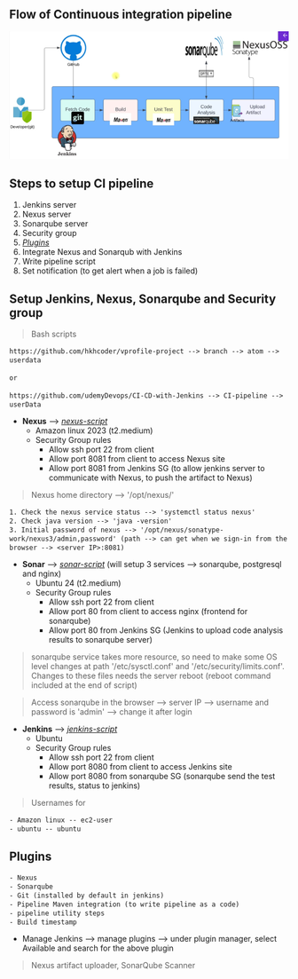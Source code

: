 ## Flow of Continuous integration pipeline

![CI-pipeline-flow](CI-pipeline-flow.png)

## Steps to setup CI pipeline
1. Jenkins server
2. Nexus server
3. Sonarqube server
4. Security group
5. [_Plugins_](#plugins)
6. Integrate Nexus and Sonarqub with Jenkins
7. Write pipeline script
8. Set notification (to get alert when a job is failed)

## Setup Jenkins, Nexus, Sonarqube and Security group

> Bash scripts 

    https://github.com/hkhcoder/vprofile-project --> branch --> atom --> userdata
    
    or

    https://github.com/udemyDevops/CI-CD-with-Jenkins --> CI-pipeline --> userData

* **Nexus** --> [_nexus-script_](userData/nexus-setup.sh)
    - Amazon linux 2023 (t2.medium)
    - Security Group rules
        * Allow ssh port 22 from client
        * Allow port 8081 from client to access Nexus site
        * Allow port 8081 from Jenkins SG (to allow jenkins server to communicate with Nexus, to push the artifact to Nexus)

> Nexus home directory --> '/opt/nexus/'

    1. Check the nexus service status --> 'systemctl status nexus'
    2. Check java version --> 'java -version'
    3. Initial password of nexus --> '/opt/nexus/sonatype-work/nexus3/admin,password' (path --> can get when we sign-in from the browser --> <server IP>:8081)


* **Sonar** --> [_sonar-script_](userData/sonar-setup.sh)  (will setup 3 services --> sonarqube, postgresql and nginx)
    - Ubuntu 24 (t2.medium)
    - Security Group rules
        * Allow ssh port 22 from client
        * Allow port 80 from client to access nginx (frontend for sonarqube)
        * Allow port 80 from Jenkins SG (Jenkins to upload code analysis results to sonarqube server)

> sonarqube service takes more resource, so need to make some OS level changes at path '/etc/sysctl.conf' and '/etc/security/limits.conf'. Changes to these files needs the server reboot (reboot command included at the end of script)

> Access sonarqube in the browser --> server IP  --> username and password is 'admin' --> change it after login 


* **Jenkins** --> [_jenkins-script_](userData/jenkins-setup.sh)
    - Ubuntu
    - Security Group rules
        * Allow ssh port 22 from client
        * Allow port 8080 from client to access Jenkins site
        * Allow port 8080 from sonarqube SG (sonarqube send the test results, status to jenkins)

> Usernames for 
 
    - Amazon linux -- ec2-user
    - ubuntu -- ubuntu


## Plugins
    - Nexus
    - Sonarqube
    - Git (installed by default in jenkins)
    - Pipeline Maven integration (to write pipeline as a code)
    - pipeline utility steps
    - Build timestamp

* Manage Jenkins -->  manage plugins --> under plugin manager, select Available and search for the above plugin
> Nexus artifact uploader, SonarQube Scanner 